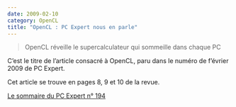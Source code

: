 ```yaml
---
date: 2009-02-10
category: OpenCL
title: "OpenCL : PC Expert nous en parle"
---
```


> OpenCL réveille le supercalculateur qui sommeille dans chaque PC

C’est le titre de l’article consacré à OpenCL, paru dans le numéro de f’évrier 2009 de PC Expert.

Cet article se trouve en pages 8, 9 et 10 de la revue.

[Le sommaire du PC Expert n° 194](https://web.archive.org/web/20210617210926/http://pcelecarnet.vnunet.fr/2009/01/sommaire-du-n194-de-pc-expert-fevrier-2009.html)
